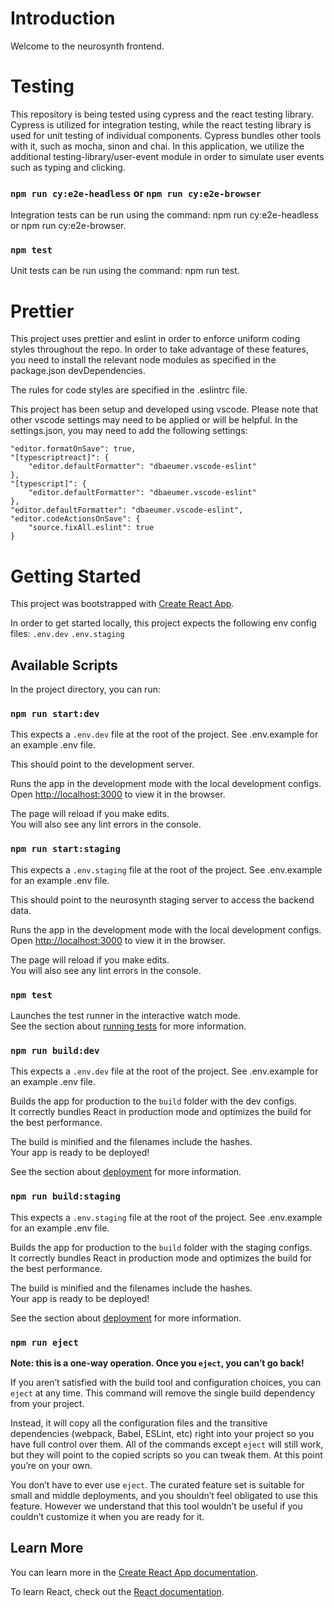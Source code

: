 # Introduction

Welcome to the neurosynth frontend.

# Testing

This repository is being tested using cypress and the react testing library.
Cypress is utilized for integration testing, while the react testing library is used for unit testing of individual components.
Cypress bundles other tools with it, such as mocha, sinon and chai.
In this application, we utilize the additional testing-library/user-event module in order to simulate user events such as typing and clicking.

### `npm run cy:e2e-headless` or `npm run cy:e2e-browser`

Integration tests can be run using the command: npm run cy:e2e-headless or npm run cy:e2e-browser.

### `npm test`

Unit tests can be run using the command: npm run test.

# Prettier

This project uses prettier and eslint in order to enforce uniform coding styles throughout the repo.
In order to take advantage of these features, you need to install the relevant node modules as specified
in the package.json devDependencies.

The rules for code styles are specified in the .eslintrc file.

This project has been setup and developed using vscode. Please note that other vscode settings may need to
be applied or will be helpful. In the settings.json, you may need to add the following settings:

```
"editor.formatOnSave": true,
"[typescriptreact]": {
    "editor.defaultFormatter": "dbaeumer.vscode-eslint"
},
"[typescript]": {
    "editor.defaultFormatter": "dbaeumer.vscode-eslint"
},
"editor.defaultFormatter": "dbaeumer.vscode-eslint",
"editor.codeActionsOnSave": {
    "source.fixAll.eslint": true
}
```

# Getting Started

This project was bootstrapped with [Create React App](https://github.com/facebook/create-react-app).

In order to get started locally, this project expects the following env config files:
`.env.dev`
`.env.staging`

## Available Scripts

In the project directory, you can run:

### `npm run start:dev`

This expects a `.env.dev` file at the root of the project.
See .env.example for an example .env file.

This should point to the development server.

Runs the app in the development mode with the local development configs.\
Open [http://localhost:3000](http://localhost:3000) to view it in the browser.

The page will reload if you make edits.\
You will also see any lint errors in the console.

### `npm run start:staging`

This expects a `.env.staging` file at the root of the project.
See .env.example for an example .env file.

This should point to the neurosynth staging server to access the backend data.

Runs the app in the development mode with the local development configs.\
Open [http://localhost:3000](http://localhost:3000) to view it in the browser.

The page will reload if you make edits.\
You will also see any lint errors in the console.

### `npm test`

Launches the test runner in the interactive watch mode.\
See the section about [running tests](https://facebook.github.io/create-react-app/docs/running-tests) for more information.

### `npm run build:dev`

This expects a `.env.dev` file at the root of the project.
See .env.example for an example .env file.

Builds the app for production to the `build` folder with the dev configs.\
It correctly bundles React in production mode and optimizes the build for the best performance.

The build is minified and the filenames include the hashes.\
Your app is ready to be deployed!

See the section about [deployment](https://facebook.github.io/create-react-app/docs/deployment) for more information.

### `npm run build:staging`

This expects a `.env.staging` file at the root of the project.
See .env.example for an example .env file.

Builds the app for production to the `build` folder with the staging configs.\
It correctly bundles React in production mode and optimizes the build for the best performance.

The build is minified and the filenames include the hashes.\
Your app is ready to be deployed!

See the section about [deployment](https://facebook.github.io/create-react-app/docs/deployment) for more information.


### `npm run eject`

**Note: this is a one-way operation. Once you `eject`, you can’t go back!**

If you aren’t satisfied with the build tool and configuration choices, you can `eject` at any time. This command will remove the single build dependency from your project.

Instead, it will copy all the configuration files and the transitive dependencies (webpack, Babel, ESLint, etc) right into your project so you have full control over them. All of the commands except `eject` will still work, but they will point to the copied scripts so you can tweak them. At this point you’re on your own.

You don’t have to ever use `eject`. The curated feature set is suitable for small and middle deployments, and you shouldn’t feel obligated to use this feature. However we understand that this tool wouldn’t be useful if you couldn’t customize it when you are ready for it.

## Learn More

You can learn more in the [Create React App documentation](https://facebook.github.io/create-react-app/docs/getting-started).

To learn React, check out the [React documentation](https://reactjs.org/).

